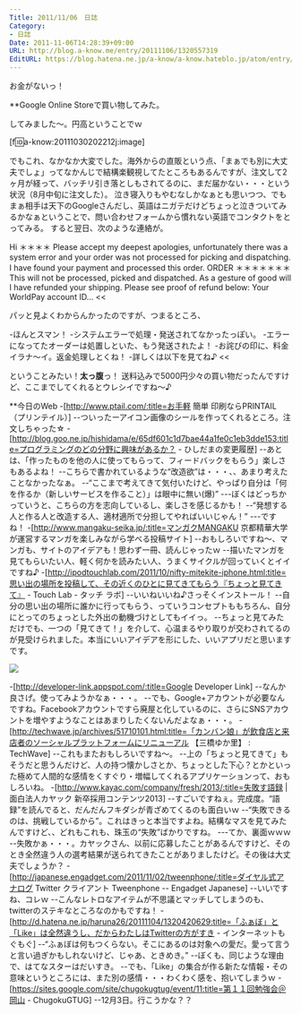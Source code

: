 ```yaml
---
Title: 2011/11/06　日誌
Category:
- 日誌
Date: 2011-11-06T14:28:39+09:00
URL: http://blog.a-know.me/entry/20111106/1320557319
EditURL: https://blog.hatena.ne.jp/a-know/a-know.hateblo.jp/atom/entry/12921228815727979403
---
```



お金がないっ！


**Google Online Storeで買い物してみた。

してみました〜。円高ということでｗ

[f:id:a-know:20111030202212j:image]

でもこれ、なかなか大変でした。海外からの直販という点、「まぁでも別に大丈夫でしょ」ってなかんじで結構楽観視してたところもあるんですが、注文して2ヶ月が経って、バッチリ引き落としもされてるのに、まだ届かない・・・という状況（8月中旬に注文した）。
泣き寝入りもやむなしかなぁとも思いつつ、でもまぁ相手は天下のGoogleさんだし、英語はニガテだけどちょっと泣きついてみるかなぁということで、問い合わせフォームから慣れない英語でコンタクトをとってみる。
すると翌日、次のような連絡が。


>>
Hi ＊＊＊＊ Please accept my deepest apologies, unfortunately there was a system error and your order was not processed for picking and dispatching.
I have found your payment and processed this order. ORDER ＊＊＊＊＊＊＊ This will not be processed, picked and dispatched.
As a gesture of good will I have refunded your shipping. Please see proof of refund below: Your WorldPay account ID...
<<


パッと見よくわからんかったのですが、つまるところ、


>>
-ほんとスマン！
-システムエラーで処理・発送されてなかったっぽい。
-エラーになってたオーダーは処置しといた、もう発送されたよ！
-お詫びの印に、料金イラナ〜イ。返金処理しとくね！
-詳しくは以下を見てね♪
<<


ということみたい！<span class="deco" style="font-weight:bold;">太っ腹</span>っ！
送料込みで5000円少々の買い物だったんですけど、ここまでしてくれるとウレシイですね〜♪



**今日のWeb
-[http://www.ptail.com/:title=お手軽 簡単 印刷ならPRINTAIL（プリンテイル）]
--ついったーアイコン画像のシールを作ってくれるところ。注文しちゃった☆
-[http://blog.goo.ne.jp/hishidama/e/65df601c1d7bae44a1fe0c1eb3dde153:title=プログラミングのどの分野に興味があるか？ - ひしだまの変更履歴]
--あとは、「作ったものを他の人に使ってもらって、フィードバックをもらう」楽しさもあるよね！
--こちらで書かれているような“改造欲”は・・・、、あまり考えたことなかったなぁ。
--“ここまで考えてきて気付いたけど、やっぱり自分は「何を作るか（新しいサービスを作ること）」は眼中に無い(爆)”
---ぼくはどっちかっていうと、こちらの方を志向しているし、楽しさを感じるかも！
--“発想する人と作る人と改造する人、適材適所で分担してやればいいじゃん！”
---ですね！
-[http://www.mangaku-seika.jp/:title=マンガクMANGAKU 京都精華大学が運営するマンガを楽しみながら学べる投稿サイト]
--おもしろいですね〜、マンガも、サイトのアイデアも！思わず一冊、読んじゃったｗ
--描いたマンガを見てもらいたい人、軽く何かを読みたい人、うまくサイクルが回っていくとイイですね♪
-[http://ipodtouchlab.com/2011/10/nifty-mitekite-iphone.html:title=思い出の場所を投稿して、その近くのひとに見てきてもらう『ちょっと見てきて』 - Touch Lab - タッチ ラボ]
--いいねいいね♪さっそくインストール！
--自分の思い出の場所に誰かに行ってもらう、っていうコンセプトももちろん、自分にとってのちょっとした外出の動機づけとしてもイイっ。
--ちょっと見てみただけでも、一つの「見てきて！」を介して、心温まるやり取りが交わされてるのが見受けられました。本当にいいアイデアを形にした、いいアプリだと思いますです。


<img src="http://cdn-ak.f.st-hatena.com/images/fotolife/a/a-know/20111106/20111106140826.jpg?1320557394">


-[http://developer-link.appspot.com/:title=Google Developer Link]
--なんか良さげ。使ってみようかなぁ・・・。
--でも、Google+アカウントが必要なんですね。Facebookアカウントですら廃屋と化しているのに、さらにSNSアカウントを増やすようなことはあまりしたくないんだよなぁ・・・。
-[http://techwave.jp/archives/51710101.html:title=「カンバン娘」が飲食店と来店者のソーシャルプラットフォームにリニューアル 【三橋ゆか里】 : TechWave]
--これもまたおもしろいですね〜。
--上の「ちょっと見てきて」もそうだと思うんだけど、人の持つ懐かしさとか、ちょっとした下心？とかといった極めて人間的な感情をくすぐり・増幅してくれるアプリケーションって、おもしろいね。
-[http://www.kayac.com/company/fresh/2013/:title=失敗す語録 | 面白法人カヤック 新卒採用コンテンツ2013]
--すごいですねぇ。完成度。“語録”を読んでると、だんだんフキダシが青ざめてくるのも面白いｗ
--“失敗できるのは、挑戦しているから”。これはきっと本当ですよね。結構なマスを見てみたんですけど、、どれもこれも、珠玉の“失敗”ばかりですね。
---てか、裏面ｗｗｗ
--失敗かぁ・・・。カヤックさん、以前に応募したことがあるんですけど、そのとき全然違う人の選考結果が送られてきたことがありましたけど。その後は大丈夫でしょうか？
-[http://japanese.engadget.com/2011/11/02/tweenphone/:title=ダイヤル式アナログ Twitter クライアント Tweenphone -- Engadget Japanese]
--いいですね、コレｗ
--こんなレトロなアイテムが不思議とマッチしてしまうのも、twitterのステキなところなのかもですね！
-[http://d.hatena.ne.jp/haruna26/20111104/1320420629:title=「ふぁぼ」と「Like」は全然違うし、だからわたしはTwitterの方がすき - インターネットもぐもぐ]
--“ふぁぼは何もつくらない。そこにあるのは対象への愛だ。愛って言うと言い過ぎかもしれないけど、じゃあ、ときめき。”
--ぼくも、同じような理由で、はてなスターはだいすき。
--でも、「Like」の集合が作る新たな情報・その意味というところには、また別の感情・・・わくわく感を、抱いてしまうｗ
-[https://sites.google.com/site/chugokugtug/event/11:title=第１１回勉強会＠岡山 - ChugokuGTUG]
--12月3日。行こうかな？？
